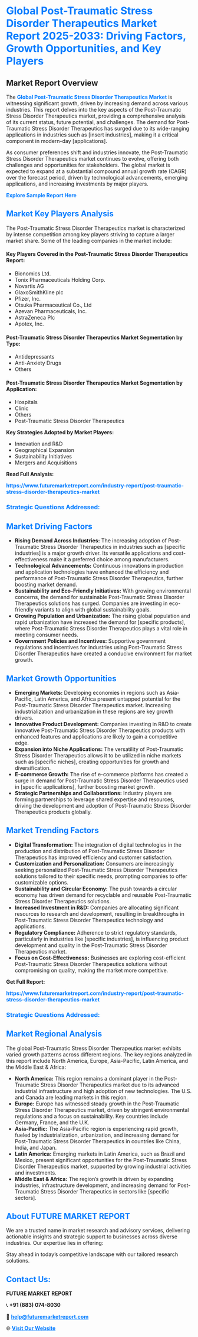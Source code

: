 <h1 style="color: #007BFF;">Global Post-Traumatic Stress Disorder Therapeutics Market Report 2025-2033: Driving Factors, Growth Opportunities, and Key Players</h1>

<section id="overview">
<h2>Market Report Overview</h2>
<p>The <a href="https://www.futuremarketreport.com/industry-report/post-traumatic-stress-disorder-therapeutics-market" style="color: #007BFF; text-decoration: none;"><strong>Global Post-Traumatic Stress Disorder Therapeutics Market</strong></a> is witnessing significant growth, driven by increasing demand across various industries. This report delves into the key aspects of the Post-Traumatic Stress Disorder Therapeutics market, providing a comprehensive analysis of its current status, future potential, and challenges. The demand for Post-Traumatic Stress Disorder Therapeutics has surged due to its wide-ranging applications in industries such as [insert industries], making it a critical component in modern-day [applications].</p>
<p>As consumer preferences shift and industries innovate, the Post-Traumatic Stress Disorder Therapeutics market continues to evolve, offering both challenges and opportunities for stakeholders. The global market is expected to expand at a substantial compound annual growth rate (CAGR) over the forecast period, driven by technological advancements, emerging applications, and increasing investments by major players.</p>
</section>

<section id="overview">
<p><a href="https://www.futuremarketreport.com/request-sample/reportId=111209" style="color: #007BFF; text-decoration: none;"><strong>Explore Sample Report Here</strong></a></p>
</section>

<section id="key-players">
<h2 style="color: #007BFF;">Market Key Players Analysis</h2>
<p>The Post-Traumatic Stress Disorder Therapeutics market is characterized by intense competition among key players striving to capture a larger market share. Some of the leading companies in the market include:</p>
<h4>Key Players Covered in the Post-Traumatic Stress Disorder Therapeutics Report:</h4>
<ul><li>Bionomics Ltd.</li><li>Tonix Pharmaceuticals Holding Corp.</li><li>Novartis AG</li><li>GlaxoSmithKline plc</li><li>Pfizer, Inc.</li><li>Otsuka Pharmaceutical Co., Ltd</li><li>Azevan Pharmaceuticals, Inc.</li><li>AstraZeneca Plc</li><li>Apotex, Inc.</li></ul>
<h4>Post-Traumatic Stress Disorder Therapeutics Market Segmentation by Type:</h4>
<ul><li>Antidepressants</li><li>Anti-Anxiety Drugs</li><li>Others</li></ul>

<h4>Post-Traumatic Stress Disorder Therapeutics Market Segmentation by Application:</h4>
<ul><li>Hospitals</li><li>Clinic</li><li>Others</li><li>Post-Traumatic Stress Disorder Therapeutics</li></ul>
<p><strong>Key Strategies Adopted by Market Players:</strong></p>
<ul>
<li>Innovation and R&D</li>
<li>Geographical Expansion</li>
<li>Sustainability Initiatives</li>
<li>Mergers and Acquisitions</li>
</ul>
</section>

<section>
<p><strong>Read Full Analysis: </strong></p><a href="https://www.futuremarketreport.com/industry-report/post-traumatic-stress-disorder-therapeutics-market" style="color: #007BFF; text-decoration: none;"><strong>https://www.futuremarketreport.com/industry-report/post-traumatic-stress-disorder-therapeutics-market</strong></a>
<h3 style="color: #007BFF;">Strategic Questions Addressed:</h3>
</section>

<section id="driving-factors">
<h2 style="color: #007BFF;">Market Driving Factors</h2>
<ul>
<li><strong>Rising Demand Across Industries:</strong> The increasing adoption of Post-Traumatic Stress Disorder Therapeutics in industries such as [specific industries] is a major growth driver. Its versatile applications and cost-effectiveness make it a preferred choice among manufacturers.</li>
<li><strong>Technological Advancements:</strong> Continuous innovations in production and application technologies have enhanced the efficiency and performance of Post-Traumatic Stress Disorder Therapeutics, further boosting market demand.</li>
<li><strong>Sustainability and Eco-Friendly Initiatives:</strong> With growing environmental concerns, the demand for sustainable Post-Traumatic Stress Disorder Therapeutics solutions has surged. Companies are investing in eco-friendly variants to align with global sustainability goals.</li>
<li><strong>Growing Population and Urbanization:</strong> The rising global population and rapid urbanization have increased the demand for [specific products], where Post-Traumatic Stress Disorder Therapeutics plays a vital role in meeting consumer needs.</li>
<li><strong>Government Policies and Incentives:</strong> Supportive government regulations and incentives for industries using Post-Traumatic Stress Disorder Therapeutics have created a conducive environment for market growth.</li>
</ul>
</section>

<section id="growth-opportunities">
<h2 style="color: #007BFF;">Market Growth Opportunities</h2>
<ul>
<li><strong>Emerging Markets:</strong> Developing economies in regions such as Asia-Pacific, Latin America, and Africa present untapped potential for the Post-Traumatic Stress Disorder Therapeutics market. Increasing industrialization and urbanization in these regions are key growth drivers.</li>
<li><strong>Innovative Product Development:</strong> Companies investing in R&D to create innovative Post-Traumatic Stress Disorder Therapeutics products with enhanced features and applications are likely to gain a competitive edge.</li>
<li><strong>Expansion into Niche Applications:</strong> The versatility of Post-Traumatic Stress Disorder Therapeutics allows it to be utilized in niche markets such as [specific niches], creating opportunities for growth and diversification.</li>
<li><strong>E-commerce Growth:</strong> The rise of e-commerce platforms has created a surge in demand for Post-Traumatic Stress Disorder Therapeutics used in [specific applications], further boosting market growth.</li>
<li><strong>Strategic Partnerships and Collaborations:</strong> Industry players are forming partnerships to leverage shared expertise and resources, driving the development and adoption of Post-Traumatic Stress Disorder Therapeutics products globally.</li>
</ul>
</section>

<section id="trending-factors">
<h2 style="color: #007BFF;">Market Trending Factors</h2>
<ul>
<li><strong>Digital Transformation:</strong> The integration of digital technologies in the production and distribution of Post-Traumatic Stress Disorder Therapeutics has improved efficiency and customer satisfaction.</li>
<li><strong>Customization and Personalization:</strong> Consumers are increasingly seeking personalized Post-Traumatic Stress Disorder Therapeutics solutions tailored to their specific needs, prompting companies to offer customizable options.</li>
<li><strong>Sustainability and Circular Economy:</strong> The push towards a circular economy has driven demand for recyclable and reusable Post-Traumatic Stress Disorder Therapeutics solutions.</li>
<li><strong>Increased Investment in R&D:</strong> Companies are allocating significant resources to research and development, resulting in breakthroughs in Post-Traumatic Stress Disorder Therapeutics technology and applications.</li>
<li><strong>Regulatory Compliance:</strong> Adherence to strict regulatory standards, particularly in industries like [specific industries], is influencing product development and quality in the Post-Traumatic Stress Disorder Therapeutics market.</li>
<li><strong>Focus on Cost-Effectiveness:</strong> Businesses are exploring cost-efficient Post-Traumatic Stress Disorder Therapeutics solutions without compromising on quality, making the market more competitive.</li>
</ul>
</section>

<section>
<p><strong>Get Full Report: </strong></p><a href="https://www.futuremarketreport.com/industry-report/post-traumatic-stress-disorder-therapeutics-market" style="color: #007BFF; text-decoration: none;"><strong>https://www.futuremarketreport.com/industry-report/post-traumatic-stress-disorder-therapeutics-market</strong></a>
<h3 style="color: #007BFF;">Strategic Questions Addressed:</h3>
</section>


<section id="regional-analysis">
<h2 style="color: #007BFF;">Market Regional Analysis</h2>
<p>The global Post-Traumatic Stress Disorder Therapeutics market exhibits varied growth patterns across different regions. The key regions analyzed in this report include North America, Europe, Asia-Pacific, Latin America, and the Middle East & Africa:</p>
<ul>
<li><strong>North America:</strong> This region remains a dominant player in the Post-Traumatic Stress Disorder Therapeutics market due to its advanced industrial infrastructure and high adoption of new technologies. The U.S. and Canada are leading markets in this region.</li>
<li><strong>Europe:</strong> Europe has witnessed steady growth in the Post-Traumatic Stress Disorder Therapeutics market, driven by stringent environmental regulations and a focus on sustainability. Key countries include Germany, France, and the U.K.</li>
<li><strong>Asia-Pacific:</strong> The Asia-Pacific region is experiencing rapid growth, fueled by industrialization, urbanization, and increasing demand for Post-Traumatic Stress Disorder Therapeutics in countries like China, India, and Japan.</li>
<li><strong>Latin America:</strong> Emerging markets in Latin America, such as Brazil and Mexico, present significant opportunities for the Post-Traumatic Stress Disorder Therapeutics market, supported by growing industrial activities and investments.</li>
<li><strong>Middle East & Africa:</strong> The region’s growth is driven by expanding industries, infrastructure development, and increasing demand for Post-Traumatic Stress Disorder Therapeutics in sectors like [specific sectors].</li>
</ul>
</section>

<footer>
<h2 style="color: #007BFF;">About FUTURE MARKET REPORT</h2>
<p>We are a trusted name in market research and advisory services, delivering actionable insights and strategic support to businesses across diverse industries. Our expertise lies in offering:</p>

<p>Stay ahead in today’s competitive landscape with our tailored research solutions.</p>

<h2 style="color: #007BFF;">Contact Us:</h2>
<p><strong>FUTURE MARKET REPORT</strong></p>
<p>📞 <strong>+91 (883) 074-8030</strong></p>
<p>📧 <strong><a href="mailto:help@futuremarketreport.com" style="color: #007BFF;">help@futuremarketreport.com</a></strong></p>
<p>🌐 <strong><a href="https://www.futuremarketreport.com/" style="color: #007BFF;">Visit Our Website</a></strong></p>
</footer>